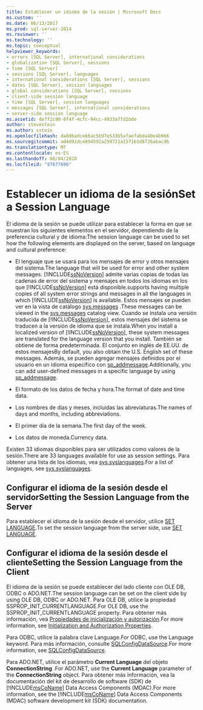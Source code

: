 ```yaml
---
title: Establecer un idioma de la sesión | Microsoft Docs
ms.custom: ''
ms.date: 06/13/2017
ms.prod: sql-server-2014
ms.reviewer: ''
ms.technology: ''
ms.topic: conceptual
helpviewer_keywords:
- errors [SQL Server], international considerations
- globalization [SQL Server], sessions
- time [SQL Server]
- sessions [SQL Server], languages
- international considerations [SQL Server], sessions
- dates [SQL Server], session languages
- global considerations [SQL Server], sessions
- client-side session language
- time [SQL Server], session languages
- messages [SQL Server], international considerations
- server-side session language
ms.assetid: de7f2c90-8f4f-4cfc-94cc-4933a7fd2bde
author: stevestein
ms.author: sstein
ms.openlocfilehash: da8d6adce66ac5b97e533b5afaefabda40e4b966
ms.sourcegitcommit: ad4d92dce894592a259721a1571b1d8736abacdb
ms.translationtype: MT
ms.contentlocale: es-ES
ms.lasthandoff: 08/04/2020
ms.locfileid: "87677696"
---
```

# <a name="set-a-session-language"></a><span data-ttu-id="abcac-102">Establecer un idioma de la sesión</span><span class="sxs-lookup"><span data-stu-id="abcac-102">Set a Session Language</span></span>
  <span data-ttu-id="abcac-103">El idioma de la sesión se puede utilizar para establecer la forma en que se muestran los siguientes elementos en el servidor, dependiendo de la preferencia cultural y de idioma:</span><span class="sxs-lookup"><span data-stu-id="abcac-103">The session language can be used to set how the following elements are displayed on the server, based on language and cultural preference:</span></span>  
  
-   <span data-ttu-id="abcac-104">El lenguaje que se usará para los mensajes de error y otros mensajes del sistema.</span><span class="sxs-lookup"><span data-stu-id="abcac-104">The language that will be used for error and other system messages.</span></span> [!INCLUDE[ssNoVersion](../../includes/ssnoversion-md.md)] <span data-ttu-id="abcac-105">admite varias copias de todas las cadenas de error del sistema y mensajes en todos los idiomas en los que [!INCLUDE[ssNoVersion](../../includes/ssnoversion-md.md)] está disponible.</span><span class="sxs-lookup"><span data-stu-id="abcac-105">supports having multiple copies of all system error strings and messages in all the languages in which [!INCLUDE[ssNoVersion](../../includes/ssnoversion-md.md)] is available.</span></span> <span data-ttu-id="abcac-106">Estos mensajes se pueden ver en la vista de catálogo [sys.messages](/sql/relational-databases/system-catalog-views/messages-for-errors-catalog-views-sys-messages) .</span><span class="sxs-lookup"><span data-stu-id="abcac-106">These messages can be viewed in the [sys.messages](/sql/relational-databases/system-catalog-views/messages-for-errors-catalog-views-sys-messages) catalog view.</span></span> <span data-ttu-id="abcac-107">Cuando se instala una versión traducida de [!INCLUDE[ssNoVersion](../../includes/ssnoversion-md.md)], estos mensajes del sistema se traducen a la versión de idioma que se instala.</span><span class="sxs-lookup"><span data-stu-id="abcac-107">When you install a localized version of [!INCLUDE[ssNoVersion](../../includes/ssnoversion-md.md)], these system messages are translated for the language version that you install.</span></span> <span data-ttu-id="abcac-108">También se obtiene de forma predeterminada. El conjunto en inglés de EE.UU. de estos mensajes</span><span class="sxs-lookup"><span data-stu-id="abcac-108">By default, you also obtain the U.S. English set of these messages.</span></span> <span data-ttu-id="abcac-109">Además, se pueden agregar mensajes definidos por el usuario en un idioma específico con [sp_addmessage](/sql/relational-databases/system-stored-procedures/sp-addmessage-transact-sql).</span><span class="sxs-lookup"><span data-stu-id="abcac-109">Additionally, you can add user-defined messages in a specific language by using [sp_addmessage](/sql/relational-databases/system-stored-procedures/sp-addmessage-transact-sql).</span></span>  
  
-   <span data-ttu-id="abcac-110">El formato de los datos de fecha y hora.</span><span class="sxs-lookup"><span data-stu-id="abcac-110">The format of date and time data.</span></span>  
  
-   <span data-ttu-id="abcac-111">Los nombres de días y meses, incluidas las abreviaturas.</span><span class="sxs-lookup"><span data-stu-id="abcac-111">The names of days and months, including abbreviations.</span></span>  
  
-   <span data-ttu-id="abcac-112">El primer día de la semana.</span><span class="sxs-lookup"><span data-stu-id="abcac-112">The first day of the week.</span></span>  
  
-   <span data-ttu-id="abcac-113">Los datos de moneda.</span><span class="sxs-lookup"><span data-stu-id="abcac-113">Currency data.</span></span>  
  
 <span data-ttu-id="abcac-114">Existen 33 idiomas disponibles para ser utilizados como valores de la sesión.</span><span class="sxs-lookup"><span data-stu-id="abcac-114">There are 33 languages available for use as session settings.</span></span> <span data-ttu-id="abcac-115">Para obtener una lista de los idiomas, vea [sys.syslanguages](/sql/relational-databases/system-compatibility-views/sys-syslanguages-transact-sql).</span><span class="sxs-lookup"><span data-stu-id="abcac-115">For a list of languages, see [sys.syslanguages](/sql/relational-databases/system-compatibility-views/sys-syslanguages-transact-sql).</span></span>  
  
## <a name="setting-the-session-language-from-the-server"></a><span data-ttu-id="abcac-116">Configurar el idioma de la sesión desde el servidor</span><span class="sxs-lookup"><span data-stu-id="abcac-116">Setting the Session Language from the Server</span></span>  
 <span data-ttu-id="abcac-117">Para establecer el idioma de la sesión desde el servidor, utilice [SET LANGUAGE](/sql/t-sql/statements/set-language-transact-sql).</span><span class="sxs-lookup"><span data-stu-id="abcac-117">To set the session language from the server side, use [SET LANGUAGE](/sql/t-sql/statements/set-language-transact-sql).</span></span>  
  
## <a name="setting-the-session-language-from-the-client"></a><span data-ttu-id="abcac-118">Configurar el idioma de la sesión desde el cliente</span><span class="sxs-lookup"><span data-stu-id="abcac-118">Setting the Session Language from the Client</span></span>  
 <span data-ttu-id="abcac-119">El idioma de la sesión se puede establecer del lado cliente con OLE DB, ODBC o ADO.NET.</span><span class="sxs-lookup"><span data-stu-id="abcac-119">The session language can be set on the client side by using OLE DB, ODBC or ADO.NET.</span></span> <span data-ttu-id="abcac-120">Para OLE DB, utilice la propiedad SSPROP_INIT_CURRENTLANGUAGE.</span><span class="sxs-lookup"><span data-stu-id="abcac-120">For OLE DB, use the SSPROP_INIT_CURRENTLANGUAGE property.</span></span> <span data-ttu-id="abcac-121">Para obtener más información, vea [Propiedades de inicialización y autorización](../native-client-ole-db-data-source-objects/initialization-and-authorization-properties.md).</span><span class="sxs-lookup"><span data-stu-id="abcac-121">For more information, see [Initialization and Authorization Properties](../native-client-ole-db-data-source-objects/initialization-and-authorization-properties.md).</span></span>  
  
 <span data-ttu-id="abcac-122">Para ODBC, utilice la palabra clave Language.</span><span class="sxs-lookup"><span data-stu-id="abcac-122">For ODBC, use the Language keyword.</span></span> <span data-ttu-id="abcac-123">Para más información, consulte [SQLConfigDataSource](../native-client-odbc-api/sqlconfigdatasource.md).</span><span class="sxs-lookup"><span data-stu-id="abcac-123">For more information, see [SQLConfigDataSource](../native-client-odbc-api/sqlconfigdatasource.md).</span></span>  
  
 <span data-ttu-id="abcac-124">Para ADO.NET, utilice el parámetro **Current Language** del objeto **ConnectionString** .</span><span class="sxs-lookup"><span data-stu-id="abcac-124">For ADO.NET, use the **Current Language** parameter of the **ConnectionString** object.</span></span> <span data-ttu-id="abcac-125">Para obtener más información, vea la documentación del kit de desarrollo de software (SDK) de [!INCLUDE[msCoName](../../includes/msconame-md.md)] Data Access Components (MDAC).</span><span class="sxs-lookup"><span data-stu-id="abcac-125">For more information, see the [!INCLUDE[msCoName](../../includes/msconame-md.md)] Data Access Components (MDAC) software development kit (SDK) documentation.</span></span>  
  
  
